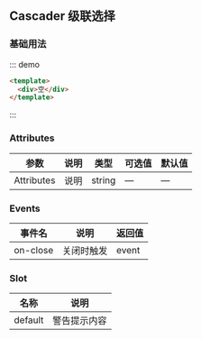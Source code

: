 ## Cascader 级联选择


### 基础用法


::: demo
```html  
<template>
  <div>空</div>
</template>
```
:::

### Attributes

| 参数      | 说明    | 类型      | 可选值       | 默认值   |
|---------- |-------- |---------- |-------------  |-------- |
| Attributes     | 说明   | string  |  —   |   —   |


### Events

| 事件名      | 说明    | 返回值      |
|---------- |-------- |---------- |
| on-close     | 关闭时触发   | event  |

### Slot

| 名称      | 说明    |
|---------- |-------- |
| default     | 警告提示内容   |
